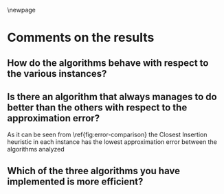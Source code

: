 \newpage

# Comments on the results

## How do the algorithms behave with respect to the various instances? 

## Is there an algorithm that always manages to do better than the others with respect to the approximation error? 

As it can be seen from \ref{fig:error-comparison} the Closest Insertion 
heuristic in each instance has the lowest approximation error between the 
algorithms analyzed

## Which of the three algorithms you have implemented is more efficient?
